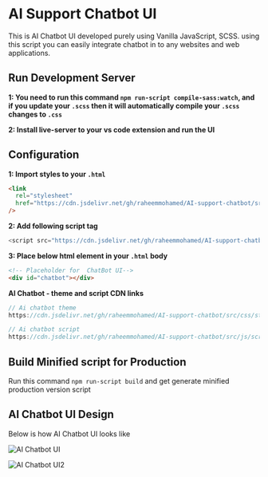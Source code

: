 # AI Support Chatbot UI

This is AI Chatbot UI developed purely using Vanilla JavaScript, SCSS. using this script you can easily integrate chatbot in to any websites and web applications.

## Run Development Server

**1: You need to run this command `npm run-script compile-sass:watch`, and if you update your `.scss` then it will automatically compile your `.scss` changes to `.css`**

**2: Install live-server to your vs code extension and run the UI**

## Configuration

**1: Import styles to your `.html`**

```html
<link
  rel="stylesheet"
  href="https://cdn.jsdelivr.net/gh/raheemmohamed/AI-support-chatbot/src/css/style.css"
/>
```

**2: Add following script tag**

```javascript
<script src="https://cdn.jsdelivr.net/gh/raheemmohamed/AI-support-chatbot/src/js/script.js"></script>
```

**3: Place below html element in your `.html` body**

```html
<!-- Placeholder for  ChatBot UI-->
<div id="chatbot"></div>
```

**AI Chatbot - theme and script CDN links**

```javascript
// Ai chatbot theme
https://cdn.jsdelivr.net/gh/raheemmohamed/AI-support-chatbot/src/css/style.css

// Ai chatbot script
https://cdn.jsdelivr.net/gh/raheemmohamed/AI-support-chatbot/src/js/script.js
```

## Build Minified script for Production

Run this command `npm run-script build` and get generate minified production version script

## AI Chatbot UI Design

Below is how AI Chatbot UI looks like

![AI Chatbot UI](https://github.com/raheemmohamed/AI-support-chatbot/blob/main/src/images/AI-chatbot-UI-Demo.gif)

![AI Chatbot UI2](https://github.com/raheemmohamed/AI-support-chatbot/blob/main/src/images/ai-chatbot-ui-2.gif)
